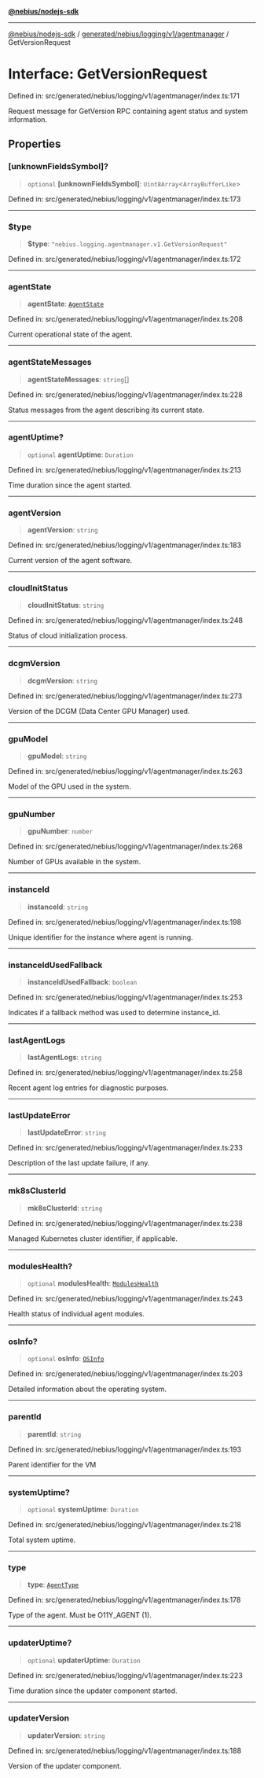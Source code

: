 [**@nebius/nodejs-sdk**](../../../../../../README.md)

---

[@nebius/nodejs-sdk](../../../../../../README.md) / [generated/nebius/logging/v1/agentmanager](../README.md) / GetVersionRequest

# Interface: GetVersionRequest

Defined in: src/generated/nebius/logging/v1/agentmanager/index.ts:171

Request message for GetVersion RPC containing agent status and system information.

## Properties

### \[unknownFieldsSymbol\]?

> `optional` **\[unknownFieldsSymbol\]**: `Uint8Array`\<`ArrayBufferLike`\>

Defined in: src/generated/nebius/logging/v1/agentmanager/index.ts:173

---

### $type

> **$type**: `"nebius.logging.agentmanager.v1.GetVersionRequest"`

Defined in: src/generated/nebius/logging/v1/agentmanager/index.ts:172

---

### agentState

> **agentState**: [`AgentState`](../type-aliases/AgentState.md)

Defined in: src/generated/nebius/logging/v1/agentmanager/index.ts:208

Current operational state of the agent.

---

### agentStateMessages

> **agentStateMessages**: `string`[]

Defined in: src/generated/nebius/logging/v1/agentmanager/index.ts:228

Status messages from the agent describing its current state.

---

### agentUptime?

> `optional` **agentUptime**: `Duration`

Defined in: src/generated/nebius/logging/v1/agentmanager/index.ts:213

Time duration since the agent started.

---

### agentVersion

> **agentVersion**: `string`

Defined in: src/generated/nebius/logging/v1/agentmanager/index.ts:183

Current version of the agent software.

---

### cloudInitStatus

> **cloudInitStatus**: `string`

Defined in: src/generated/nebius/logging/v1/agentmanager/index.ts:248

Status of cloud initialization process.

---

### dcgmVersion

> **dcgmVersion**: `string`

Defined in: src/generated/nebius/logging/v1/agentmanager/index.ts:273

Version of the DCGM (Data Center GPU Manager) used.

---

### gpuModel

> **gpuModel**: `string`

Defined in: src/generated/nebius/logging/v1/agentmanager/index.ts:263

Model of the GPU used in the system.

---

### gpuNumber

> **gpuNumber**: `number`

Defined in: src/generated/nebius/logging/v1/agentmanager/index.ts:268

Number of GPUs available in the system.

---

### instanceId

> **instanceId**: `string`

Defined in: src/generated/nebius/logging/v1/agentmanager/index.ts:198

Unique identifier for the instance where agent is running.

---

### instanceIdUsedFallback

> **instanceIdUsedFallback**: `boolean`

Defined in: src/generated/nebius/logging/v1/agentmanager/index.ts:253

Indicates if a fallback method was used to determine instance_id.

---

### lastAgentLogs

> **lastAgentLogs**: `string`

Defined in: src/generated/nebius/logging/v1/agentmanager/index.ts:258

Recent agent log entries for diagnostic purposes.

---

### lastUpdateError

> **lastUpdateError**: `string`

Defined in: src/generated/nebius/logging/v1/agentmanager/index.ts:233

Description of the last update failure, if any.

---

### mk8sClusterId

> **mk8sClusterId**: `string`

Defined in: src/generated/nebius/logging/v1/agentmanager/index.ts:238

Managed Kubernetes cluster identifier, if applicable.

---

### modulesHealth?

> `optional` **modulesHealth**: [`ModulesHealth`](ModulesHealth.md)

Defined in: src/generated/nebius/logging/v1/agentmanager/index.ts:243

Health status of individual agent modules.

---

### osInfo?

> `optional` **osInfo**: [`OSInfo`](OSInfo.md)

Defined in: src/generated/nebius/logging/v1/agentmanager/index.ts:203

Detailed information about the operating system.

---

### parentId

> **parentId**: `string`

Defined in: src/generated/nebius/logging/v1/agentmanager/index.ts:193

Parent identifier for the VM

---

### systemUptime?

> `optional` **systemUptime**: `Duration`

Defined in: src/generated/nebius/logging/v1/agentmanager/index.ts:218

Total system uptime.

---

### type

> **type**: [`AgentType`](../type-aliases/AgentType.md)

Defined in: src/generated/nebius/logging/v1/agentmanager/index.ts:178

Type of the agent. Must be O11Y_AGENT (1).

---

### updaterUptime?

> `optional` **updaterUptime**: `Duration`

Defined in: src/generated/nebius/logging/v1/agentmanager/index.ts:223

Time duration since the updater component started.

---

### updaterVersion

> **updaterVersion**: `string`

Defined in: src/generated/nebius/logging/v1/agentmanager/index.ts:188

Version of the updater component.
